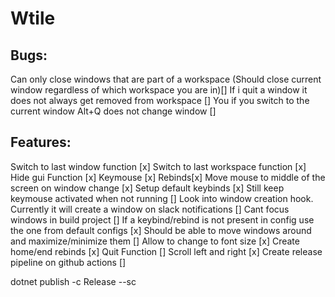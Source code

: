 # Wtile

## Bugs:
Can only close windows that are part of a workspace (Should close current window regardless of which workspace you are in)[]
If i quit a window it does not always get removed from workspace []
You if you switch to the current window Alt+Q does not change window []
## Features:
Switch to last window function [x]
Switch to last workspace function [x]
Hide gui Function [x]
Keymouse [x]
Rebinds[x]
Move mouse to middle of the screen on window change [x]
Setup default keybinds [x]
Still keep keymouse activated when not running []
Look into window creation hook. Currently it will create a window on slack notifications []
Cant focus windows in build project []
If a keybind/rebind is not present in config use the one from default configs [x]
Should be able to move windows around and maximize/minimize them []
Allow to change to font size [x]
Create home/end rebinds [x]
Quit Function []
Scroll left and right [x]
Create release pipeline on github actions []




dotnet publish -c Release --sc 
